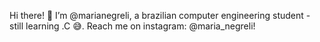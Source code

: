 Hi there! 💝 I’m @marianegreli, a brazilian computer engineering student - still learning .C 😅. Reach me on instagram: @maria_negreli!

<!---
marianegreli/marianegreli is a ✨ special ✨ repository because its `README.md` (this file) appears on your GitHub profile.
You can click the Preview link to take a look at your changes.
--->
